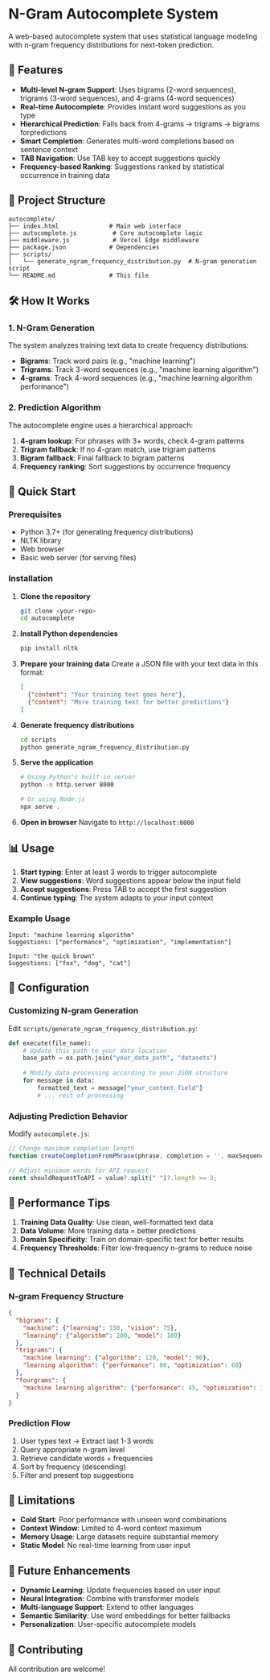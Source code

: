 # N-Gram Autocomplete System

A web-based autocomplete system that uses statistical language modeling with n-gram frequency distributions for next-token prediction.

## 🚀 Features

- **Multi-level N-gram Support**: Uses bigrams (2-word sequences), trigrams (3-word sequences), and 4-grams (4-word sequences)
- **Real-time Autocomplete**: Provides instant word suggestions as you type
- **Hierarchical Prediction**: Falls back from 4-grams → trigrams → bigrams forpredictions
- **Smart Completion**: Generates multi-word completions based on sentence context
- **TAB Navigation**: Use TAB key to accept suggestions quickly
- **Frequency-based Ranking**: Suggestions ranked by statistical occurrence in training data

## 📁 Project Structure

```
autocomplete/
├── index.html              # Main web interface
├── autocomplete.js          # Core autocomplete logic
├── middleware.js            # Vercel Edge middleware
├── package.json            # Dependencies
├── scripts/
│   └── generate_ngram_frequency_distribution.py  # N-gram generation script
└── README.md               # This file
```

## 🛠️ How It Works

### 1. N-Gram Generation
The system analyzes training text data to create frequency distributions:

- **Bigrams**: Track word pairs (e.g., "machine learning")
- **Trigrams**: Track 3-word sequences (e.g., "machine learning algorithm")
- **4-grams**: Track 4-word sequences (e.g., "machine learning algorithm performance")

### 2. Prediction Algorithm
The autocomplete engine uses a hierarchical approach:

1. **4-gram lookup**: For phrases with 3+ words, check 4-gram patterns
2. **Trigram fallback**: If no 4-gram match, use trigram patterns
3. **Bigram fallback**: Final fallback to bigram patterns
4. **Frequency ranking**: Sort suggestions by occurrence frequency

## 🚀 Quick Start

### Prerequisites
- Python 3.7+ (for generating frequency distributions)
- NLTK library
- Web browser
- Basic web server (for serving files)

### Installation

1. **Clone the repository**
   ```bash
   git clone <your-repo>
   cd autocomplete
   ```

2. **Install Python dependencies**
   ```bash
   pip install nltk
   ```

3. **Prepare your training data**
   Create a JSON file with your text data in this format:
   ```json
   [
     {"content": "Your training text goes here"},
     {"content": "More training text for better predictions"}
   ]
   ```

4. **Generate frequency distributions**
   ```bash
   cd scripts
   python generate_ngram_frequency_distribution.py
   ```

5. **Serve the application**
   ```bash
   # Using Python's built-in server
   python -m http.server 8000
   
   # Or using Node.js
   npx serve .
   ```

6. **Open in browser**
   Navigate to `http://localhost:8000`

## 📊 Usage

1. **Start typing**: Enter at least 3 words to trigger autocomplete
2. **View suggestions**: Word suggestions appear below the input field
3. **Accept suggestions**: Press TAB to accept the first suggestion
4. **Continue typing**: The system adapts to your input context

### Example Usage
```
Input: "machine learning algorithm"
Suggestions: ["performance", "optimization", "implementation"]

Input: "the quick brown"
Suggestions: ["fox", "dog", "cat"]
```

## 🔧 Configuration

### Customizing N-gram Generation

Edit `scripts/generate_ngram_frequency_distribution.py`:

```python
def execute(file_name):
    # Update this path to your data location
    base_path = os.path.join("your_data_path", "datasets")
    
    # Modify data processing according to your JSON structure
    for message in data:
        formatted_text = message["your_content_field"]
        # ... rest of processing
```

### Adjusting Prediction Behavior

Modify `autocomplete.js`:

```javascript
// Change maximum completion length
function createCompletionFromPhrase(phrase, completion = '', maxSequence = 2)

// Adjust minimum words for API request
const shouldRequestToAPI = value?.split(" ")?.length >= 3;
```

## 🎯 Performance Tips

1. **Training Data Quality**: Use clean, well-formatted text data
2. **Data Volume**: More training data = better predictions
3. **Domain Specificity**: Train on domain-specific text for better results
4. **Frequency Thresholds**: Filter low-frequency n-grams to reduce noise

## 🔬 Technical Details

### N-gram Frequency Structure
```json
{
  "bigrams": {
    "machine": {"learning": 150, "vision": 75},
    "learning": {"algorithm": 200, "model": 180}
  },
  "trigrams": {
    "machine learning": {"algorithm": 120, "model": 90},
    "learning algorithm": {"performance": 80, "optimization": 60}
  },
  "fourgrams": {
    "machine learning algorithm": {"performance": 45, "optimization": 30}
  }
}
```

### Prediction Flow
1. User types text → Extract last 1-3 words
2. Query appropriate n-gram level
3. Retrieve candidate words + frequencies
4. Sort by frequency (descending)
5. Filter and present top suggestions

## 🚧 Limitations

- **Cold Start**: Poor performance with unseen word combinations
- **Context Window**: Limited to 4-word context maximum
- **Memory Usage**: Large datasets require substantial memory
- **Static Model**: No real-time learning from user input

## 🔮 Future Enhancements

- **Dynamic Learning**: Update frequencies based on user input
- **Neural Integration**: Combine with transformer models
- **Multi-language Support**: Extend to other languages
- **Semantic Similarity**: Use word embeddings for better fallbacks
- **Personalization**: User-specific autocomplete models


## 🤝 Contributing

All contribution are welcome!
